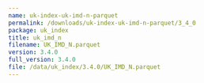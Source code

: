 ```yaml
---
name: uk-index-uk-imd-n-parquet
permalink: /downloads/uk-index-uk-imd-n-parquet/3_4_0
package: uk_index
title: uk_imd_n
filename: UK_IMD_N.parquet
version: 3.4.0
full_version: 3.4.0
file: /data/uk_index/3.4.0/UK_IMD_N.parquet
---
```

